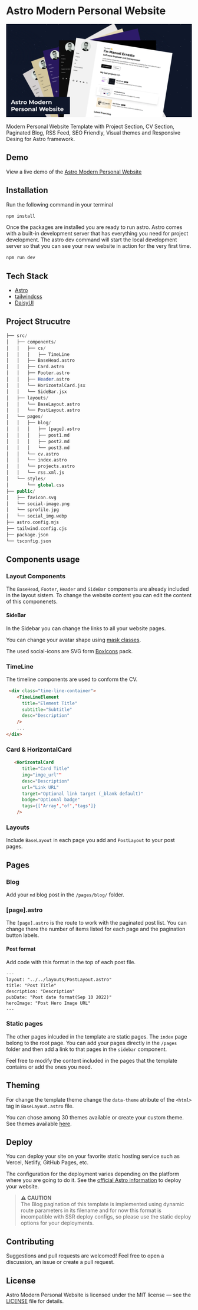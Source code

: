# Astro Modern Personal Website

![Astro Modern Personal Website](public/social_img.png)

Modern Personal Website Template with Project Section, CV Section, Paginated Blog, RSS Feed, SEO Friendly, Visual themes and Responsive Desing for Astro framework.

## Demo

View a live demo of the [Astro Modern Personal Website](https://astro-modern-personal-website.netlify.app/)


## Installation

Run the following command in your terminal

``` bash
npm install
```

Once the packages are installed you are ready to run astro. Astro comes with a built-in development server that has everything you need for project development. The astro dev command will start the local development server so that you can see your new website in action for the very first time.

``` bash
npm run dev
```

## Tech Stack

- [Astro](astro.build)
- [tailwindcss](https://tailwindcss.com/)
- [DaisyUI](https://daisyui.com/)



## Project Strucutre

``` php
├── src/ 
│   ├── components/
│   │   ├── cs/
│   │   │   ├── TimeLine 
│   │   ├── BaseHead.astro
│   │   ├── Card.astro 
│   │   ├── Footer.astro 
│   │   ├── Header.astro 
│   │   └── HorizontalCard.jsx
│   │   └── SideBar.jsx
│   ├── layouts/
│   │   └── BaseLayout.astro
│   │   └── PostLayout.astro
│   └── pages/
│   │   ├── blog/
│   │   │   ├── [page].astro
│   │   │   ├── post1.md
│   │   │   ├── post2.md
│   │   │   └── post3.md
│   │   └── cv.astro
│   │   └── index.astro
│   │   └── projects.astro
│   │   └── rss.xml.js
│   └── styles/
│       └── global.css
├── public/
│   ├── favicon.svg
│   └── social-image.png
│   └── sprofile.jpg
│   └── social_img.webp
├── astro.config.mjs
├── tailwind.config.cjs
├── package.json
└── tsconfig.json
```

## Components usage

### Layout Components

The `BaseHead`, `Footer`, `Header` and `SideBar` components are already included in the layout sistem. To change the website content you can edit the content of this componenets.

#### SideBar

In the Sidebar you can change the links to all your website pages. 

You can change your avatar shape using [mask classes](https://daisyui.com/components/mask/).

The used social-icons are SVG form [BoxIcons](https://boxicons.com/) pack.

### TimeLine

The timeline components are used to conform the CV.

``` html
 <div class="time-line-container">
    <TimeLineElement
      title="Element Title"
      subtitle="Subtitle"
      desc="Description"
    />
    ...
</div>
```

### Card & HorizontalCard
``` html
   <HorizontalCard
      title="Card Title"
      img="imge_url""
      desc="Description"
      url="Link URL"
      target="Optional link target (_blank default)"
      badge="Optional badge"
      tags={['Array','of','tags']}
    />
```

### Layouts

Include `BaseLayout` in each page you add and `PostLayout` to your post pages.

## Pages

### Blog

Add your `md` blog post in the `/pages/blog/` folder.

### [page].astro

The `[page].astro` is the route to work with the paginated post list. You can change there the number of items listed for each page and the pagination button labels.

#### Post format
Add code with this format in the top of each post file.
```
---
layout: "../../layouts/PostLayout.astro"
title: "Post Title"
description: "Description"
pubDate: "Post date format(Sep 10 2022)"
heroImage: "Post Hero Image URL"
---
```
### Static pages

The other pages inlcuded in the template are static pages. The `index` page belong to the root page. You can add your pages directly in the `/pages` folder and then add a link to that pages in the `sidebar` component.

Feel free to modify the content included in the pages that the template contains or add the ones you need.

## Theming

For change the template theme change the `data-theme` atribute of the `<html>` tag in `BaseLayout.astro` file. 

You can chose among 30 themes available or create your custom theme. See themes available [here](https://daisyui.com/docs/themes/).

## Deploy

You can deploy your site on your favorite static hosting service such as Vercel, Netlify, GitHub Pages, etc.

The configuration for the deployment varies depending on the platform where you are going to do it. See the [official Astro information](https://docs.astro.build/en/guides/deploy/) to deploy your website.

> **⚠️ CAUTION** </br>
> The Blog pagination of this template is implemented using dynamic route parameters in its filename and for now this format is incompatible with SSR deploy configs, so please use the static deploy options for your deployments.

## Contributing

Suggestions and pull requests are welcomed! Feel free to open a discussion, an issue or create a pull request.

## License

Astro Modern Personal Website is licensed under the MIT license — see the [LICENSE](https://github.com/manuelernestog/astro-modern-personal-website/blob/main/LICENSE) file for details.


